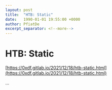 ```yaml
---
layout: post
title:  "HTB: Static"
date:   1990-01-01 19:55:00 +0000
author: PfiatDe
excerpt_separator: <!--more-->
---
```


# HTB: Static

[https://0xdf.gitlab.io/2021/12/18/htb-static.html](https://0xdf.gitlab.io/2021/12/18/htb-static.html)

...
<!--more-->
